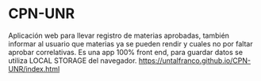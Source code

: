 # CPN-UNR
Aplicación web para llevar registro de materias aprobadas, también informar al usuario que materias ya se pueden rendir y cuales no por faltar aprobar correlativas. Es una app 100% front end, para guardar datos se utiliza LOCAL STORAGE del navegador.
https://untalfranco.github.io/CPN-UNR/index.html

